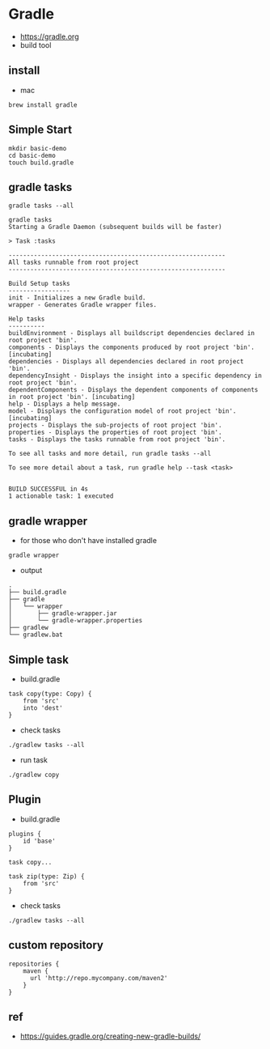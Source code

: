 # Gradle
* https://gradle.org
* build tool

## install
* mac
```
brew install gradle
```

## Simple Start
```
mkdir basic-demo
cd basic-demo
touch build.gradle
```

## gradle tasks
```
gradle tasks --all
```

```
gradle tasks
Starting a Gradle Daemon (subsequent builds will be faster)

> Task :tasks

------------------------------------------------------------
All tasks runnable from root project
------------------------------------------------------------

Build Setup tasks
-----------------
init - Initializes a new Gradle build.
wrapper - Generates Gradle wrapper files.

Help tasks
----------
buildEnvironment - Displays all buildscript dependencies declared in root project 'bin'.
components - Displays the components produced by root project 'bin'. [incubating]
dependencies - Displays all dependencies declared in root project 'bin'.
dependencyInsight - Displays the insight into a specific dependency in root project 'bin'.
dependentComponents - Displays the dependent components of components in root project 'bin'. [incubating]
help - Displays a help message.
model - Displays the configuration model of root project 'bin'. [incubating]
projects - Displays the sub-projects of root project 'bin'.
properties - Displays the properties of root project 'bin'.
tasks - Displays the tasks runnable from root project 'bin'.

To see all tasks and more detail, run gradle tasks --all

To see more detail about a task, run gradle help --task <task>


BUILD SUCCESSFUL in 4s
1 actionable task: 1 executed
```

## gradle wrapper
* for those who don't have installed gradle

```
gradle wrapper
```

* output

```
.
├── build.gradle
├── gradle
│   └── wrapper
│       ├── gradle-wrapper.jar
│       └── gradle-wrapper.properties
├── gradlew          
└── gradlew.bat      
```

## Simple task
* build.gradle

```
task copy(type: Copy) {
    from 'src'
    into 'dest'
}
```

* check tasks

```
./gradlew tasks --all
```

* run task

```
./gradlew copy
```

## Plugin
* build.gradle

```
plugins {
    id 'base'
}

task copy...

task zip(type: Zip) {
    from 'src'
}
```

* check tasks

```
./gradlew tasks --all
```

## custom repository
```
repositories {
    maven {
      url 'http://repo.mycompany.com/maven2'
    }
}
```

## ref
* https://guides.gradle.org/creating-new-gradle-builds/
